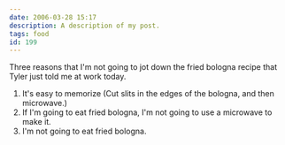 ```yaml
---
date: 2006-03-28 15:17
description: A description of my post.
tags: food
id: 199
---
```

Three reasons that I'm not going to jot down the fried bologna recipe that Tyler just told me at work today.

<ol><li>It's easy to memorize (Cut slits in the edges of the bologna, and then microwave.)</li>

<li>If I'm going to eat fried bologna, I'm not going to use a microwave to make it.</li>

<li>I'm not going to eat fried bologna.</li></ol>